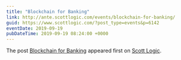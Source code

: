 ```yaml
---
title: "Blockchain for Banking"
link: http://ante.scottlogic.com/events/blockchain-for-banking/
guid: https://www.scottlogic.com/?post_type=events&p=6142
eventDate: 2019-09-19
pubDateTime: 2019-09-19 08:24:00 +0000
---
```


<p>The post <a rel="nofollow" href="http://ante.scottlogic.com/events/blockchain-for-banking/">Blockchain for Banking</a> appeared first on <a rel="nofollow" href="http://ante.scottlogic.com">Scott Logic</a>.</p>